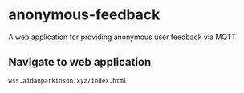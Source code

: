 # anonymous-feedback
A web application for providing anonymous user feedback via MQTT

## Navigate to web application
```
wss.aidanparkinson.xyz/index.html
```
